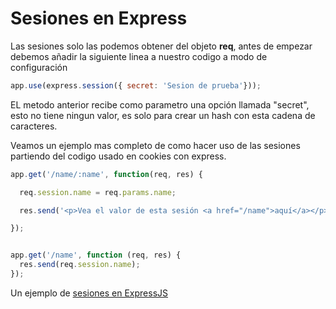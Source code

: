 # Sesiones en Express

Las sesiones solo las podemos obtener del objeto **req**, antes de empezar debemos añadir la siguiente linea a nuestro codigo a modo de configuración

```js
app.use(express.session({ secret: 'Sesion de prueba'}));
```

EL metodo anterior recibe como parametro una opción llamada "secret", esto no tiene ningun valor, es solo para crear un hash con esta cadena de caracteres.

Veamos un ejemplo mas completo de como hacer uso de las sesiones partiendo del codigo usado en cookies con express.

```js
app.get('/name/:name', function(req, res) {

  req.session.name = req.params.name;

  res.send('<p>Vea el valor de esta sesión <a href="/name">aquí</a></p>');

});


app.get('/name', function (req, res) {
  res.send(req.session.name);
});

```
Un ejemplo de [sesiones en ExpressJS](https://github.com/ozzrocker95/estudiar-cookies-y-sessions-en-expressjs-aitor-nestor-omar-35l2v2/blob/master/src/session-express.js)
